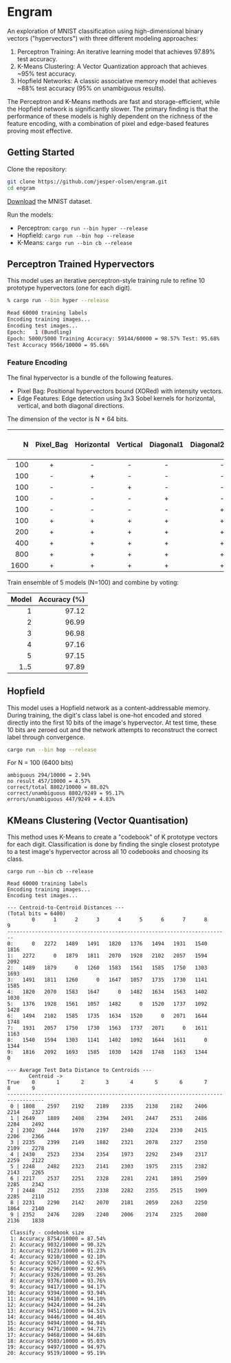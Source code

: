 # Engram

An exploration of MNIST classification using high-dimensional binary vectors ("hypervectors") with three different modeling approaches:

1. Perceptron Training: An iterative learning model that achieves 97.89% test accuracy.
2. K-Means Clustering: A Vector Quantization approach that achieves ~95% test accuracy.
3. Hopfield Networks: A classic associative memory model that achieves ~88% test accuracy (95% on unambiguous results).

The Perceptron and K-Means methods are fast and storage-efficient, while the Hopfield network is significantly slower. The primary finding is that the performance of these models is highly dependent on the richness of the feature encoding, with a combination of pixel and edge-based features proving most effective.


## Getting Started

Clone the repository:

```sh
git clone https://github.com/jesper-olsen/engram.git
cd engram
```

[Download](https://github.com/jesper-olsen/mnist-rs) the MNIST dataset.

Run the models:

* Perceptron: `cargo run --bin hyper --release`
* Hopfield: `cargo run --bin hop --release`
* K-Means: `cargo run --bin cb --release`


## Perceptron Trained Hypervectors

This model uses an iterative perceptron-style training rule to refine 10 prototype hypervectors (one for each digit).

```sh
% cargo run --bin hyper --release

Read 60000 training labels
Encoding training images...
Encoding test images...
Epoch:   1 (Bundling)
Epoch: 5000/5000 Training Accuracy: 59144/60000 = 98.57% Test: 95.68%
Test Accuracy 9566/10000 = 95.66%
```

### Feature Encoding

The final hypervector is a bundle of the following features. 

* Pixel Bag: Positional hypervectors bound (XORed) with intensity vectors.
* Edge Features: Edge detection using 3x3 Sobel kernels for horizontal, vertical, and both diagonal directions.

The dimension of the vector is N * 64 bits.

|  N   |  Pixel_Bag | Horizontal | Vertical | Diagonal1 | Diagonal2    | Acc Train (%) | Acc Test (%)  | Epochs    | 
|-----:|:----------:|:----------:|:--------:|:---------:|--------------:|-------------:|---------------|----------:|
|  100 |    +       |  -         |  -       | -         | -             | 97.65        | 92.60         | 5000      | 
|  100 |    -       |  +         |  -       | -         | -             | 91.86        | 85.81         | 5000      | 
|  100 |    -       |  -         |  +       | -         | -             | 87.08        | 85.72         | 5000      | 
|  100 |    -       |  -         |  -       | +         | -             | 85.55        | 79.74         | 5000      | 
|  100 |    -       |  -         |  -       | -         | +             | 89.64        | 87.75         | 5000      | 
|  100 |    +       |  +         |  +       | +         | +             | 98.57        | 95.68         | 5000      |
|  200 |    +       |  +         |  +       | +         | +             | 99.93        | 96.67         | 5000      |
|  400 |    +       |  +         |  +       | +         | +             | 99.98        | 96.87         | 5000      |
|  800 |    +       |  +         |  +       | +         | +             | 99.98        | 96.94         | 5000      |
| 1600 |    +       |  +         |  +       | +         | +             | 99.98        | 97.03         | 5000      |

Train ensemble of 5 models (N=100) and combine by voting:

| Model | Accuracy (%) |
|------:|-------------:|
|   1   |  97.12       |
|   2   |  96.99       |  
|   3   |  96.98       |
|   4   |  97.16       |
|   5   |  97.15       |
|  1..5 |  97.89       |

## Hopfield 
This model uses a Hopfield network as a content-addressable memory. During training, the digit's class label is one-hot encoded and stored directly into the first 10 bits of the image's hypervector. At test time, these 10 bits are zeroed out and the network attempts to reconstruct the correct label through convergence.

```sh
cargo run --bin hop --release
```

For N = 100 (6400 bits)

```text
ambiguous 294/10000 = 2.94%
no result 457/10000 = 4.57%
correct/total 8802/10000 = 88.02%
correct/unambiguous 8802/9249 = 95.17%
errors/unambiguous 447/9249 = 4.83%
```

## KMeans Clustering (Vector Quantisation)

This method uses K-Means to create a "codebook" of K prototype vectors for each digit. Classification is done by finding the single closest prototype to a test image's hypervector across all 10 codebooks and choosing its class.

```text
cargo run --bin cb --release
```

```
Read 60000 training labels
Encoding training images...
Encoding test images...

--- Centroid-to-Centroid Distances ---
(Total bits = 6400)
        0      1      2      3      4      5      6      7      8      9
------------------------------------------------------------------------
0:      0   2272   1489   1491   1820   1376   1494   1931   1540   1816
1:   2272      0   1879   1811   2070   1928   2102   2057   1594   2092
2:   1489   1879      0   1260   1583   1561   1585   1750   1303   1693
3:   1491   1811   1260      0   1647   1057   1735   1730   1141   1585
4:   1820   2070   1583   1647      0   1482   1634   1563   1402   1030
5:   1376   1928   1561   1057   1482      0   1520   1737   1092   1428
6:   1494   2102   1585   1735   1634   1520      0   2071   1644   1748
7:   1931   2057   1750   1730   1563   1737   2071      0   1611   1163
8:   1540   1594   1303   1141   1402   1092   1644   1611      0   1344
9:   1816   2092   1693   1585   1030   1428   1748   1163   1344      0

--- Average Test Data Distance to Centroids ---
       Centroid ->
True    0       1       2       3       4       5       6       7       8       9
----------------------------------------------------------------------------------
 0 | 1808    2597    2192    2189    2335    2138    2182    2406    2214    2327
 1 | 2649    1889    2408    2394    2491    2447    2531    2486    2284    2492
 2 | 2302    2444    1970    2197    2340    2324    2330    2415    2206    2366
 3 | 2235    2399    2149    1882    2321    2078    2327    2350    2109    2278
 4 | 2430    2523    2334    2354    1973    2292    2349    2317    2259    2122
 5 | 2248    2482    2323    2141    2303    1975    2315    2382    2143    2265
 6 | 2217    2537    2251    2328    2281    2241    1891    2509    2285    2342
 7 | 2448    2512    2355    2338    2282    2355    2515    1909    2285    2110
 8 | 2231    2290    2142    2070    2181    2059    2263    2250    1864    2140
 9 | 2352    2476    2289    2240    2006    2174    2325    2080    2136    1838

 Classify - codebook size
 1: Accuracy 8754/10000 = 87.54%
 2: Accuracy 9032/10000 = 90.32%
 3: Accuracy 9123/10000 = 91.23%
 4: Accuracy 9210/10000 = 92.10%
 5: Accuracy 9267/10000 = 92.67%
 6: Accuracy 9296/10000 = 92.96%
 7: Accuracy 9326/10000 = 93.26%
 8: Accuracy 9376/10000 = 93.76%
 9: Accuracy 9417/10000 = 94.17%
10: Accuracy 9394/10000 = 93.94%
11: Accuracy 9410/10000 = 94.10%
12: Accuracy 9424/10000 = 94.24%
13: Accuracy 9451/10000 = 94.51%
14: Accuracy 9446/10000 = 94.46%
15: Accuracy 9494/10000 = 94.94%
16: Accuracy 9471/10000 = 94.71%
17: Accuracy 9468/10000 = 94.68%
18: Accuracy 9503/10000 = 95.03%
19: Accuracy 9497/10000 = 94.97%
20: Accuracy 9519/10000 = 95.19%
```

